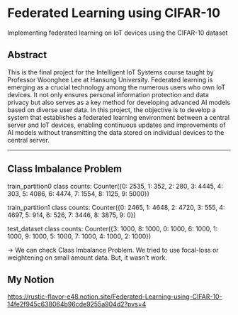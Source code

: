 # Federated Learning using CIFAR-10
Implementing federated learning on IoT devices using the CIFAR-10 dataset

## Abstract
This is the final project for the Intelligent IoT Systems course taught by Professor Woonghee Lee at Hansung University. Federated learning is emerging as a crucial technology among the numerous users who own IoT devices. It not only ensures personal information protection and data privacy but also serves as a key method for developing advanced AI models based on diverse user data. In this project, the objective is to develop a system that establishes a federated learning environment between a central server and IoT devices, enabling continuous updates and improvements of AI models without transmitting the data stored on individual devices to the central server.

---

## Class Imbalance Problem


train_partition0 class counts: Counter({0: 2535, 1: 352, 2: 280, 3: 4445, 4: 303, 5: 4086, 6: 4474, 7: 1554, 8: 1125, 9: 5000})

train_partition1 class counts: Counter({0: 2465, 1: 4648, 2: 4720, 3: 555, 4: 4697, 5: 914, 6: 526, 7: 3446, 8: 3875, 9: 0})

test_dataset class counts: Counter({3: 1000, 8: 1000, 0: 1000, 6: 1000, 1: 1000, 9: 1000, 5: 1000, 7: 1000, 4: 1000, 2: 1000})

-> We can check Class Imbalance Problem. We tried to use focal-loss or weightening on small amount data. But, it wasn't work.


## My Notion

https://rustic-flavor-e48.notion.site/Federated-Learning-using-CIFAR-10-14fe2f945c638064b96cde9255a904d2?pvs=4
